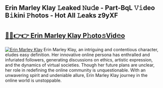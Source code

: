 ## Erin Marley Klay 𝙻eaked 𝙽u𝚍e - Part-BqL 𝚅𝚒deo B𝚒kini 𝙿hotos - Hot All 𝙻eaks z9yXF

# <h2><a href="http://ld3i5ld.urlbe.top/?page=Erin+Marley+Klay">🔗🔗👉👉 Erin Marley Klay P𝚑oto𝚜Vid𝚎o</a></h2>

[![Erin Marley Klay](https://i.imgur.com/eBuTRDB.gif)](http://ld3i5ld.urlbe.top/?page=Erin+Marley+Klay)
Erin Marley Klay, an intriguing and contentious character, eludes easy definition. Her innovative online persona has enthralled and infuriated followers, generating discussions on ethics, artistic expression, and the dynamics of virtual societies. Though her future plans are unclear, her role in redefining the online community is unquestionable. With an unwavering spirit and undeniable allure, Erin Marley Klay journey in the online world is unstoppable.
